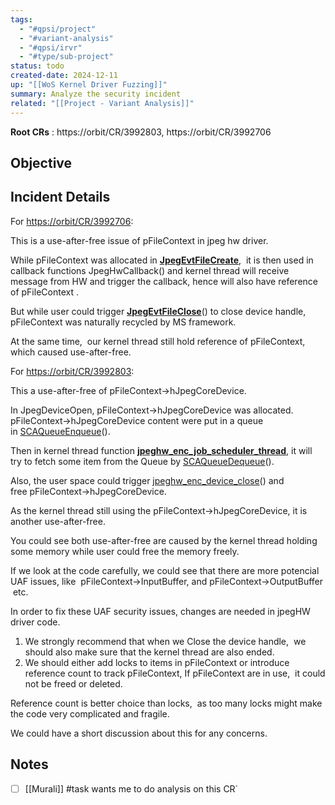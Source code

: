```yaml
---
tags:
  - "#qpsi/project"
  - "#variant-analysis"
  - "#qpsi/irvr"
  - "#type/sub-project"
status: todo
created-date: 2024-12-11
up: "[[WoS Kernel Driver Fuzzing]]"
summary: Analyze the security incident
related: "[[Project - Variant Analysis]]"
---
```


**Root CRs** : https://orbit/CR/3992803,  https://orbit/CR/3992706

## Objective

## Incident Details

For [https://orbit/CR/3992706](https://orbit/CR/3992706 "https://orbit/CR/3992706"):

This is a use-after-free issue of pFileContext in jpeg hw driver.

While pFileContext was allocated in [**JpegEvtFileCreate**](http://win-0222:8080/source/s?refs=JpegEvtFileCreate&project=SC8380X.WP_HA.1.0 "http://win-0222:8080/source/s?refs=JpegEvtFileCreate&project=SC8380X.WP_HA.1.0"),  it is then used in callback functions JpegHwCallback() and kernel thread will receive message from HW and trigger the callback, hence will also have reference of pFileContext .

But while user could trigger [**JpegEvtFileClose**](http://win-0222:8080/source/s?refs=JpegEvtFileClose&project=SC8380X.WP_HA.1.0 "http://win-0222:8080/source/s?refs=JpegEvtFileClose&project=SC8380X.WP_HA.1.0")() to close device handle,  pFileContext was naturally recycled by MS framework.

At the same time,  our kernel thread still hold reference of pFileContext, which caused use-after-free.

For [https://orbit/CR/3992803](https://orbit/CR/3992803 "https://orbit/CR/3992803"):

This a use-after-free of pFileContext->hJpegCoreDevice.

In JpegDeviceOpen, pFileContext->hJpegCoreDevice was allocated.   pFileContext->hJpegCoreDevice content were put in a queue in [SCAQueueEnqueue](http://win-0222:8080/source/s?defs=SCAQueueEnqueue&project=SC8380X.WP_HA.1.0 "http://win-0222:8080/source/s?defs=SCAQueueEnqueue&project=SC8380X.WP_HA.1.0")().

Then in kernel thread function [**jpeghw_enc_job_scheduler_thread**](http://win-0222:8080/source/s?refs=jpeghw_enc_job_scheduler_thread&project=SC8380X.WP_HA.1.0 "http://win-0222:8080/source/s?refs=jpeghw_enc_job_scheduler_thread&project=SC8380X.WP_HA.1.0"), it will try to fetch some item from the Queue by [SCAQueueDequeue](http://win-0222:8080/source/s?defs=SCAQueueDequeue&project=SC8380X.WP_HA.1.0 "http://win-0222:8080/source/s?defs=SCAQueueDequeue&project=SC8380X.WP_HA.1.0")().

Also, the user space could trigger [jpeghw_enc_device_close](http://win-0222:8080/source/s?defs=jpeghw_enc_device_close&project=SC8380X.WP_HA.1.0 "http://win-0222:8080/source/s?defs=jpeghw_enc_device_close&project=SC8380X.WP_HA.1.0")() and free pFileContext->hJpegCoreDevice.

As the kernel thread still using the pFileContext->hJpegCoreDevice, it is another use-after-free.

You could see both use-after-free are caused by the kernel thread holding some memory while user could free the memory freely.

If we look at the code carefully, we could see that there are more potencial UAF issues, like  pFileContext->InputBuffer, and pFileContext->OutputBuffer  etc.

In order to fix these UAF security issues, changes are needed in jpegHW driver code.

1. We strongly recommend that when we Close the device handle,  we should also make sure that the kernel thread are also ended.
2. We should either add locks to items in pFileContext or introduce reference count to track pFileContext, If pFileContext are in use,  it could not be freed or deleted.

Reference count is better choice than locks,  as too many locks might make the code very complicated and fragile.

We could have a short discussion about this for any concerns.


## Notes


- [ ] [[Murali]] #task wants me to do analysis on this CR`
